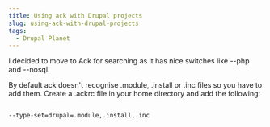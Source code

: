 ```yaml
---
title: Using ack with Drupal projects
slug: using-ack-with-drupal-projects
tags:
  - Drupal Planet
---
```

I decided to move to Ack for searching as it has nice switches like --php and --nosql.

By default ack doesn't recognise .module, .install or .inc files so you have to add them. Create a .ackrc file in your home directory and add the following:

<code>
--type-set=drupal=.module,.install,.inc</code>
